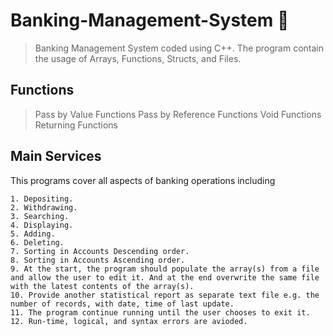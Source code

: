 # Banking-Management-System :bank:

> Banking Management System coded using C++. The program contain the usage of Arrays, Functions, Structs, and Files.

## Functions

> Pass by Value Functions
> Pass by Reference Functions
> Void Functions
> Returning Functions

## Main Services

This programs cover all aspects of banking operations including

```
1. Depositing.
2. Withdrawing.
3. Searching.
4. Displaying.
5. Adding.
6. Deleting.
7. Sorting in Accounts Descending order.
8. Sorting in Accounts Ascending order.
9. At the start, the program should populate the array(s) from a file and allow the user to edit it. And at the end overwrite the same file with the latest contents of the array(s).
10. Provide another statistical report as separate text file e.g. the number of records, with date, time of last update.
11. The program continue running until the user chooses to exit it.
12. Run-time, logical, and syntax errors are avioded.
```
